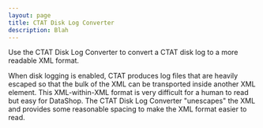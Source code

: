 ```yaml
---
layout: page
title: CTAT Disk Log Converter
description: Blah
---
```



Use the CTAT Disk Log Converter to convert a CTAT disk log to a more readable XML format.

When disk logging is enabled, CTAT produces log files that are heavily escaped so that the 
bulk of the XML can be transported inside another XML element. This XML-within-XML format is 
very difficult for a human to read but easy for DataShop. The CTAT Disk Log Converter "unescapes" the XML and provides 
some reasonable spacing to make the XML format easier to read. 
